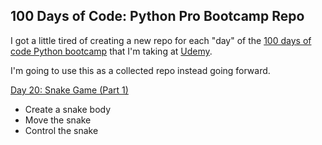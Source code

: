 ## 100 Days of Code: Python Pro Bootcamp Repo

I got a little tired of creating a new repo for each "day" of the [100 days of code Python bootcamp](https://www.udemy.com/course/100-days-of-code) that I'm taking at [Udemy](https://www.udemy.com/).

I'm going to use this as a collected repo instead going forward.

[Day 20: Snake Game (Part 1)](Day20-SnakeGamePt1)
- Create a snake body
- Move the snake
- Control the snake


